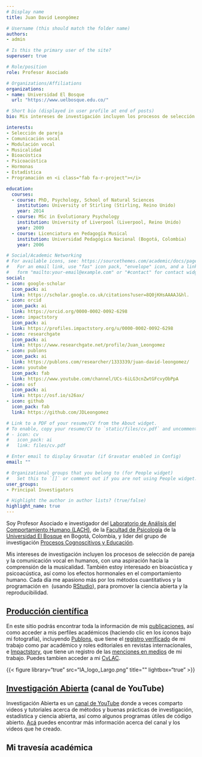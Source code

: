 ```yaml
---
# Display name
title: Juan David Leongómez

# Username (this should match the folder name)
authors:
- admin

# Is this the primary user of the site?
superuser: true

# Role/position
role: Profesor Asociado

# Organizations/Affiliations
organizations:
- name: Universidad El Bosque
  url: "https://www.uelbosque.edu.co/"

# Short bio (displayed in user profile at end of posts)
bio: Mis intereses de investigación incluyen los procesos de selección de pareja y la comunicación vocal en humanos, con una aspiración hacia la comprensión de la musicalidad. También estoy interesado en bioacústica y psicoacústica, así como en estadística y programación en [<i class="fab fa-r-project"></i>](https://www.r-project.org/about.html).

interests:
- Selección de pareja
- Comunicación vocal
- Modulación vocal
- Musicalidad
- Bioacústica
- Psicoacústica
- Hormonas
- Estadística
- Programación en <i class="fab fa-r-project"></i>

education:
  courses:
  - course: PhD, Psychology, School of Natural Sciences
    institution: University of Stirling (Stirling, Reino Unido)
    year: 2014
  - course: MSc in Evolutionary Psychology
    institution: University of Liverpool (Liverpool, Reino Unido)
    year: 2009
  - course: Licenciatura en Pedagogía Musical
    institution: Universidad Pedagógica Nacional (Bogotá, Colombia)
    year: 2006

# Social/Academic Networking
# For available icons, see: https://sourcethemes.com/academic/docs/page-builder/#icons
#   For an email link, use "fas" icon pack, "envelope" icon, and a link in the
#   form "mailto:your-email@example.com" or "#contact" for contact widget.
social:
- icon: google-scholar
  icon_pack: ai
  link: https://scholar.google.co.uk/citations?user=8Q0jKHsAAAAJ&hl.
- icon: orcid
  icon_pack: ai
  link: https://orcid.org/0000-0002-0092-6298
- icon: impactstory
  icon_pack: ai
  link: https://profiles.impactstory.org/u/0000-0002-0092-6298
- icon: researchgate
  icon_pack: ai
  link: https://www.researchgate.net/profile/Juan_Leongomez
- icon: publons
  icon_pack: ai
  link: https://publons.com/researcher/1333339/juan-david-leongomez/
- icon: youtube
  icon_pack: fab
  link: https://www.youtube.com/channel/UCs-6iLG3cnZwtGFcvyObPpA
- icon: osf
  icon_pack: ai
  link: https://osf.io/s26ax/
- icon: github
  icon_pack: fab
  link: https://github.com/JDLeongomez

# Link to a PDF of your resume/CV from the About widget.
# To enable, copy your resume/CV to `static/files/cv.pdf` and uncomment the lines below.
# - icon: cv
#   icon_pack: ai
#   link: files/cv.pdf

# Enter email to display Gravatar (if Gravatar enabled in Config)
email: ""

# Organizational groups that you belong to (for People widget)
#   Set this to `[]` or comment out if you are not using People widget.
user_groups:
- Principal Investigators

# Highlight the author in author lists? (true/false)
highlight_name: true
---
```


<script src="/rmarkdown-libs/htmlwidgets/htmlwidgets.js"></script>
<script src="/rmarkdown-libs/plotly-binding/plotly.js"></script>
<script src="/rmarkdown-libs/typedarray/typedarray.min.js"></script>
<script src="/rmarkdown-libs/jquery/jquery.min.js"></script>
<link href="/rmarkdown-libs/crosstalk/css/crosstalk.css" rel="stylesheet" />
<script src="/rmarkdown-libs/crosstalk/js/crosstalk.min.js"></script>
<link href="/rmarkdown-libs/plotly-htmlwidgets-css/plotly-htmlwidgets_noBorder.css" rel="stylesheet" />
<script src="/rmarkdown-libs/plotly-main/plotly-latest.min.js"></script>

Soy Profesor Asociado e investigador del [Laboratorio de Análisis del Comportamiento Humano (LACH)](https://www.psicologia.unbosque.edu.co/lach), de la [Facultad de Psicología](https://www.unbosque.edu.co/psicologia) de la [Universidad El Bosque](https://www.unbosque.edu.co/) en Bogotá, Colombia, y lider del grupo de investigación [Procesos Cognoscitivos y Educación](https://investigaciones.unbosque.edu.co/procesos-cognoscitivos-y-educacion).

Mis intereses de investigación incluyen los procesos de selección de pareja y la comunicación vocal en humanos, con una aspiración hacia la comprensión de la musicalidad. También estoy interesado en bioacústica y psicoacústica, así como los efectos hormonales en el comportamiento humano. Cada día me apasiono más por los métodos cuantitativos y la programación en [<i class="fab fa-r-project"></i>](https://www.r-project.org/about.html) (usando [RStudio](https://rstudio.com/products/rstudio/)), para promover la ciencia abierta y la reproducibilidad.

## [Producción científica](/es/publication/)

En este sitio podrás encontrar toda la información de mis [publicaciones](https://jdleongomez.info/es/publication/), así como acceder a mis perfiles académicos (haciendo clic en los íconos bajo mi fotografía), incluyendo [Publons](https://publons.com/researcher/1333339/juan-david-leongomez/), que tiene el [registro verificado](https://publons.com/researcher/1333339/juan-david-leongomez/peer-review/) de mi trabajo como par académico y roles editoriales en revistas internacionales, e [Impactstory](https://profiles.impactstory.org/u/0000-0002-0092-6298), que tiene un registro de las [menciones en medios](https://profiles.impactstory.org/u/0000-0002-0092-6298/timeline) de mi trabajo. Puedes tambien acceder a mi [CvLAC](http://scienti.colciencias.gov.co:8081/cvlac/visualizador/generarCurriculoCv.do?cod_rh=0001348945).

{{&lt; figure library=“true” src=“IA\_logo\_Largo.png” title="" lightbox=“true” &gt;}}

## [Investigación Abierta](#posts) (canal de YouTube)

Investigación Abierta es un [canal de YouTube](https://www.youtube.com/c/InvestigaciónAbierta) donde a veces comparto videos y tutoriales acerca de métodos y buenas prácticas de investigación, estadística y ciencia abierta, así como algunos programas útiles de código abierto. [Acá](/es/post/) puedes encontrar más información acerca del canal y los videos que he creado.

## Mi travesía académica

<div id="htmlwidget-1" style="width:672px;height:480px;" class="plotly html-widget"></div>
<script type="application/json" data-for="htmlwidget-1">{"x":{"visdat":{"55dc549f1fc0":["function () ","plotlyVisDat"],"55dc144ff8e":["function () ","data"],"55dc48bf5ecd":["function () ","data"]},"cur_data":"55dc48bf5ecd","attrs":{"55dc549f1fc0":{"color":1,"alpha_stroke":1,"sizes":[10,100],"spans":[1,20],"z":1,"locations":["COL","GBR"],"colors":"#7ecfcf","text":["Colombia","Reino Unido"],"hoverinfo":"text","showscale":false,"inherit":true},"55dc144ff8e":{"color":["#008080"],"alpha_stroke":1,"sizes":[10,100],"spans":[1,20],"x":{},"y":{},"type":"scatter","mode":"markers","text":{},"size":1,"hoverinfo":"text","alpha":0.5,"inherit":true},"55dc48bf5ecd":{"color":["#008080"],"alpha_stroke":1,"sizes":[10,100],"spans":[1,20],"x":{},"y":{},"xend":{},"yend":{},"type":"scatter","mode":"lines","alpha":0.3,"size":[1],"hoverinfo":"none","inherit":true}},"layout":{"margin":{"b":40,"l":60,"t":25,"r":10},"mapType":"geo","geo":{"domain":{"x":[0,1],"y":[0,1]},"scope":"world","showland":true,"landcolor":"rgba(229,229,229,1)","subunitcolor":"rgba(255,255,255,1)","countrycolor":"rgba(255,255,255,1)","showlakes":true,"lakecolor":"rgba(255,255,255,1)","showsubunits":true,"showcountries":true,"projection":{"type":"equidistant"},"lonaxis":{"showgrid":true,"gridwidth":0.5,"range":[-100,20],"dtick":5},"lataxis":{"showgrid":true,"gridwidth":0.5,"range":[-5,60],"dtick":5}},"showlegend":false,"annotations":[{"x":0,"y":0,"text":"Interactúa con el mapa para ver información detallada","showarrow":false,"xref":"paper","yref":"paper","xanchor":"left","yanchor":"auto","xshift":0,"yshift":-0.1,"font":{"size":15,"color":"#008080"}},{"x":0,"y":0,"text":"Interactúa con el mapa para ver información detallada","showarrow":false,"xref":"paper","yref":"paper","xanchor":"left","yanchor":"auto","xshift":0,"yshift":-0.1,"font":{"size":15,"color":"#008080"}}],"scene":{"zaxis":{"title":[]}},"hovermode":"closest"},"source":"A","config":{"showSendToCloud":false},"data":[{"colorbar":{"title":"","ticklen":2},"colorscale":[["0","rgba(126,207,207,1)"],["1","rgba(126,207,207,1)"]],"showscale":false,"z":[1,1],"locations":["COL","GBR"],"text":["Colombia","Reino Unido"],"hoverinfo":["text","text"],"type":"choropleth","marker":{"line":{"color":"rgba(126,207,207,1)"}},"geo":"geo","frame":null},{"type":"scattergeo","mode":"markers","text":["","<b>LIVERPOOL, Inglaterra<br>Estudios:<\/b><br>University of Liverpool: <i>MSc - Evolutionary Psychology, Scool of Biological Sciences<\/i> (graduado 2009)","<b>STIRLING, Escocia<br>Estudios:<\/b><br>University of Stirling: <i>PhD - Psychology, Scool of Natural Sciences<\/i> (graduado 2014)<br><b>Trabajo:<\/b><br>University of Stirling (TA 2011-2014)","<b>BOGOTA, Colombia<br>Estudios:<\/b><br>Universidad Pedagógica Nacional: <i>Pedagogía Musical<\/i> (graduado 2006)<br><b>Trabajo:<\/b><br>Universidad El Bosque (desde 2015)<br>Universidad de La Sabana (2015-2016)"],"hoverinfo":["text","text","text","text"],"marker":{"color":"rgba(0,128,128,0.5)","size":[55,55,55,55],"sizemode":"area","line":{"color":"rgba(0,128,128,1)"}},"textfont":{"color":"rgba(0,128,128,0.5)","size":55},"line":{"color":"rgba(0,128,128,0.5)","width":55},"geo":"geo","lat":[4.60971,53.4,56.1166,4.60971],"lon":[-74.08175,-2.983333,-3.9369,-74.08175],"frame":null},{"type":"scattergeo","mode":"lines","hoverinfo":["none","none",null,"none","none",null,"none","none"],"marker":{"color":"rgba(0,128,128,0.3)","size":[1,1,1,1,1,1,1,1],"sizemode":"area","line":{"color":"rgba(0,128,128,1)"}},"textfont":{"color":"rgba(0,128,128,0.3)","size":1},"line":{"color":"rgba(0,128,128,0.3)","width":1},"geo":"geo","lat":[4.60971,53.4,null,53.4,56.1166,null,56.1166,4.60971],"lon":[-74.08175,-2.983333,null,-2.983333,-3.9369,null,-3.9369,-74.08175],"frame":null}],"highlight":{"on":"plotly_click","persistent":false,"dynamic":false,"selectize":false,"opacityDim":0.2,"selected":{"opacity":1},"debounce":0},"shinyEvents":["plotly_hover","plotly_click","plotly_selected","plotly_relayout","plotly_brushed","plotly_brushing","plotly_clickannotation","plotly_doubleclick","plotly_deselect","plotly_afterplot","plotly_sunburstclick"],"base_url":"https://plot.ly"},"evals":[],"jsHooks":[]}</script>
